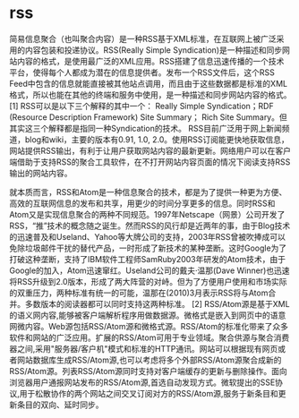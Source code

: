 # rss

简易信息聚合（也叫聚合内容）是一种RSS基于XML标准，在互联网上被广泛采用的内容包装和投递协议。RSS(Really Simple Syndication)是一种描述和同步网站内容的格式，是使用最广泛的XML应用。RSS搭建了信息迅速传播的一个技术平台，使得每个人都成为潜在的信息提供者。发布一个RSS文件后，这个RSS Feed中包含的信息就能直接被其他站点调用，而且由于这些数据都是标准的XML格式，所以也能在其他的终端和服务中使用，是一种描述和同步网站内容的格式。 \[1] RSS可以是以下三个解释的其中一个： Really Simple Syndication；RDF (Resource Description Framework) Site Summary； Rich Site Summary。但其实这三个解释都是指同一种Syndication的技术。 RSS目前广泛用于网上新闻频道，blog和wiki，主要的版本有0.91, 1.0, 2.0。使用RSS订阅能更快地获取信息，网站提供RSS输出，有利于让用户获取网站内容的最新更新。网络用户可以在客户端借助于支持RSS的聚合工具软件，在不打开网站内容页面的情况下阅读支持RSS输出的网站内容。

就本质而言，RSS和Atom是一种信息聚合的技术，都是为了提供一种更为方便、高效的互联网信息的发布和共享，用更少的时间分享更多的信息。同时RSS和Atom又是实现信息聚合的两种不同规范。1997年Netscape（网景）公司开发了RSS，“推”技术的概念随之诞生。然而RSS的风行却是近两年的事，由于Blog技术的迅速普及和Useland、Yahoo等大牌公司的支持，2003年RSS曾被吹捧成可以免除垃圾邮件干扰的替代产品，一时形成了新技术的某种垄断。这时Google为了打破这种垄断，支持了IBM软件工程师SamRuby2003年研发的Atom技术，由于Google的加入，Atom迅速窜红。Useland公司的戴夫·温那(Dave Winner)也迅速将RSS升级到2.0版本，形成了两大阵营的对峙。但为了方便用户使用和市场实际的双重压力，两种标准有统一的可能，温那在(2010)3月表示RSS将与Atom合并。多数版本的阅读器都可以同时支持这两种标准。 \[2] RSS/Atom源是基于XML的语义网内容,能够被客户端解析程序用做数据源。微格式是嵌入到网页中的语意网微内容。Web源包括RSS/Atom源和微格式源。RSS/Atom的标准化带来了众多软件和网站的广泛应用。扩展的RSS/Atom可用于专业领域。聚合供源与聚合消费器之间,采用"服务器/客户机"模式和标准的HTTP通讯。网站可以根据现有网页或者网站数据库生成RSS/Atom源,也可以考虑将多个外部RSS/Atom源聚合成新的RSS/Atom源。列表RSS/Atom源同时支持对客户端缓存的更新与删除操作。面向浏览器用户通报网站发布的RSS/Atom源,首选自动发现方式。微软提出的SSE协议,用于松散协作的两个网站之间交叉订阅对方的RSS/Atom源,服务于新条目和更新条目的双向、延时同步。
